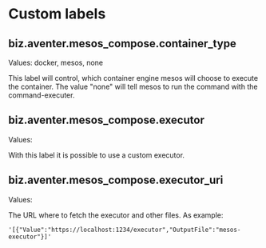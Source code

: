 # Custom labels

## biz.aventer.mesos_compose.container_type

Values: docker, mesos, none

This label will control, which container engine mesos will choose to execute the
container. The value "none" will tell mesos to run the command with the command-executer.

## biz.aventer.mesos_compose.executor

Values: <mesos-executor>

With this label it is possible to use a custom executor.

## biz.aventer.mesos_compose.executor_uri

Values: <mesos-executor-uri>

The URL where to fetch the executor and other files. As example: 
```
'[{"Value":"https://localhost:1234/executor","OutputFile":"mesos-executor"}]'
```
